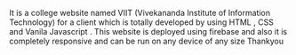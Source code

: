 It is a college website named VIIT (Vivekananda Institute of Information Technology) for a client which is totally developed by using HTML , CSS and Vanila Javascript . This website is deployed using firebase and also it is completely responsive and can be run on any device of any size  Thankyou 
